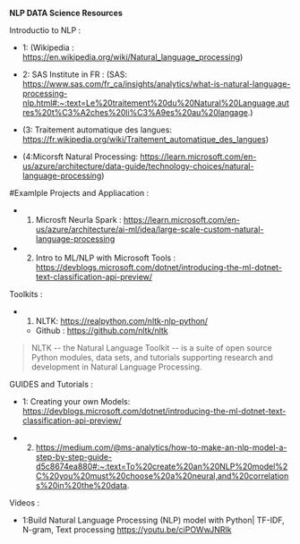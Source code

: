 **NLP DATA Science Resources** 

 Introductio to NLP :
   * 1: (Wikipedia : https://en.wikipedia.org/wiki/Natural_language_processing)

 * 2: SAS Institute in FR : (SAS: https://www.sas.com/fr_ca/insights/analytics/what-is-natural-language-processing-nlp.html#:~:text=Le%20traitement%20du%20Natural%20Language,autres%20t%C3%A2ches%20li%C3%A9es%20au%20langage.)
   
* (3: Traitement automatique des langues: https://fr.wikipedia.org/wiki/Traitement_automatique_des_langues)
* (4:Micorsft Natural Processing: https://learn.microsoft.com/en-us/azure/architecture/data-guide/technology-choices/natural-language-processing)


#Examlple Projects and Appliacation :
  * 1. Microsft Neurla Spark : https://learn.microsoft.com/en-us/azure/architecture/ai-ml/idea/large-scale-custom-natural-language-processing
  
  * 2. Intro to ML/NLP with Microsoft Tools : https://devblogs.microsoft.com/dotnet/introducing-the-ml-dotnet-text-classification-api-preview/

 Toolkits : 
* 1. NLTK: https://realpython.com/nltk-nlp-python/
  * Github : https://github.com/nltk/nltk
> NLTK -- the Natural Language Toolkit -- is a suite of open source Python modules, data sets, and tutorials supporting research and development in Natural Language Processing.

 GUIDES and Tutorials :
   * 1: Creating your own Models: https://devblogs.microsoft.com/dotnet/introducing-the-ml-dotnet-text-classification-api-preview/
  
 * 2. https://medium.com/@ms-analytics/how-to-make-an-nlp-model-a-step-by-step-guide-d5c8674ea880#:~:text=To%20create%20an%20NLP%20model%2C%20you%20must%20choose%20a%20neural,and%20correlations%20in%20the%20data. 
  
Videos :
  * 1:Build Natural Language Processing (NLP) model with Python| TF-IDF, N-gram, Text processing https://youtu.be/ciPOWwJNRlk